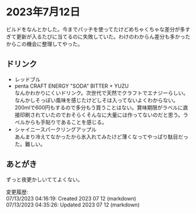 # 2023年7月12日

ビルドをなんとかした。今までパッチを使ってたけどめちゃくちゃな差分が多すぎて更新が入るたびに当てるのに失敗していた。わけのわからん差分も多かったからこの機会に整理してやった。

## ドリンク

- レッドブル
- penta CRAFT ENERGY "SODA" BITTER + YUZU  
なんかわかりにくいドリンク。次世代で天然でクラフトでエナジーらしい。なんかしそっぽい風味を感じたけどしそは入ってないよくわからない。200mlで600円もするので多分もう買うことはない。賞味期限がラベルに直接印刷されていたのでおそらくそんなに大量には作ってないのだと思う。ラベルからも手貼りであることを感じる。
- シャイニースパークリングアップル  
あんまり冷えてなかったから氷入れてみたけど薄くなってやっぱり駄目だった。難しい。

## あとがき

ずっと夜更かしいててよくない。

変更履歴:  
07/13/2023 04:16:19: Created 2023 07 12 (markdown)  
07/13/2023 04:35:26: Updated 2023 07 12 (markdown)  
